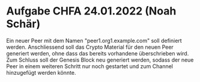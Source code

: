 # Aufgabe CHFA 24.01.2022 (Noah Schär)
Ein neuer Peer mit dem Namen "peer1.org1.example.com" soll definiert werden. Anschliessend soll das Crypto Material für den neuen Peer generiert werden, ohne dass das bereits vorhandene überschrieben wird. Zum Schluss soll der Genesis Block neu generiert werden, sodass der neue Peer in einem weiteren Schritt nur noch gestartet und zum Channel hinzugefügt werden könnte.
